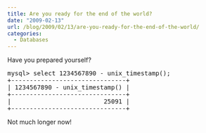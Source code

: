```yaml
---
title: Are you ready for the end of the world?
date: "2009-02-13"
url: /blog/2009/02/13/are-you-ready-for-the-end-of-the-world/
categories:
  - Databases
---
```

Have you prepared yourself?

<pre>mysql&gt; select 1234567890 - unix_timestamp();
+-------------------------------+
| 1234567890 - unix_timestamp() |
+-------------------------------+
|                         25091 | 
+-------------------------------+
</pre>

Not much longer now!

